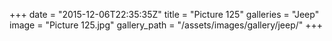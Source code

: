 +++
date = "2015-12-06T22:35:35Z"
title = "Picture 125"
galleries = "Jeep"
image = "Picture 125.jpg"
gallery_path = "/assets/images/gallery/jeep/"
+++
